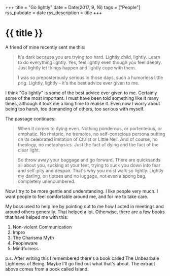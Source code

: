 +++
title = "Go lightly"
date = Date(2017, 9, 16)
tags = ["People"]
rss_pubdate = date
rss_description = title
+++

# {{ title }}

A friend of mine recently sent me this:

> It's dark because you are trying too hard.
> Lightly child, lightly. Learn to do everything lightly.
> Yes, feel lightly even though you feel deeply.
> Just lightly let things happen and lightly cope with them.
>
> I was so preposterously serious in those days, such a humorless little prig.
> Lightly, lightly - it's the best advice ever given to me.

I think "Go lightly" is some of the best advice ever given to me.
Certainly some of the most important.
I must have been told something like it many times, although it took me a long time to realise it.
Even now I worry about being too harsh, too demanding of others, too serious with myself.

The passage continues:

> When it comes to dying even. Nothing ponderous, or portenteous, or emphatic.
> No rhetoric, no tremolos, no self-conscious persona putting on its celebrated imitation of Christ or Little Nell.
> And of course, no theology, no metaphysics.
> Just the fact of dying and the fact of the clear light.
>
> So throw away your baggage and go forward.
> There are quicksands all about you, sucking at your feet, trying to suck you down into fear and self-pity and despair.
> That's why you must walk so lightly.
>Lightly my darling, on tiptoes and no luggage, not even a spong bag, completely unencumbered.

Now I try to be more gentle and understanding. I like people very much.
I want people to feel comfortable around me, and for me to take care.

My boss used to help me by pointing out to me how I acted in meetings and around others generally.
That helped a lot. Otherwise, there are a few books
that have helped me with this:
1. Non-violent Communication
2. Impro
3. The Charisma Myth
4. Peopleware
5. Mindfulness

p.s. After writing this I remembered there's a book called The Unbearbale Lightness
of Being. Maybe I'll go find out what that's about. The extract above comes from a
book called Island.
